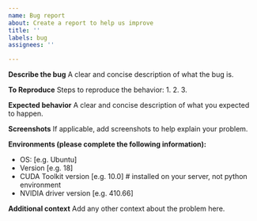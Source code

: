 ```yaml
---
name: Bug report
about: Create a report to help us improve
title: ''
labels: bug
assignees: ''

---
```


**Describe the bug**
A clear and concise description of what the bug is.

**To Reproduce**
Steps to reproduce the behavior:
1. 
2. 
3. 

**Expected behavior**
A clear and concise description of what you expected to happen.

**Screenshots**
If applicable, add screenshots to help explain your problem.

**Environments (please complete the following information):**
 - OS: [e.g. Ubuntu]
 - Version [e.g. 18]
 - CUDA Toolkit version [e.g. 10.0]  # installed on your server, not python environment
 - NVIDIA driver version [e.g. 410.66]

**Additional context**
Add any other context about the problem here.

